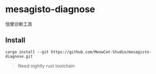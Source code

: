 # mesagisto-diagnose
信使诊断工具

## Install

`cargo install --git https://github.com/MeowCat-Studio/mesagisto-diagnose.git`

> Need nightly rust toolchain
